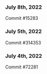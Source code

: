 ### July 8th, 2022

Commit #15283

### July 5th, 2022

Commit #314353


### July 4th, 2022

Commit #72281
